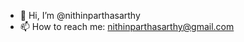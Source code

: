 - 👋 Hi, I’m @nithinparthasarthy
- 📫 How to reach me: nithinparthasarthy@gmail.com

<!---
nithinparthasarthy/nithinparthasarthy is a ✨ special ✨ repository because its `README.md` (this file) appears on your GitHub profile.
You can click the Preview link to take a look at your changes.
--->
